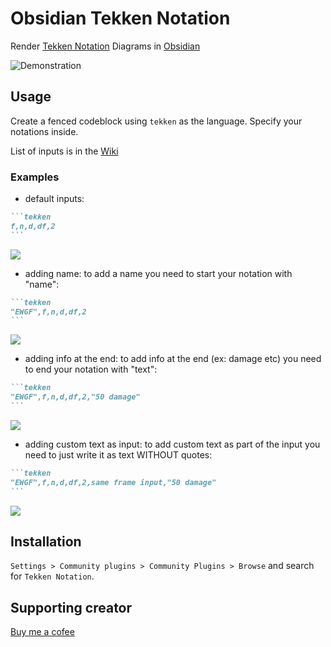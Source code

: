 # Obsidian Tekken Notation

Render [Tekken Notation](https://tekken.fandom.com/wiki/Move_Terminology) Diagrams in [Obsidian](https://obsidian.md)

![Demonstration](https://i.imgur.com/hCePE7w.gif)

## Usage
Create a fenced codeblock using `tekken` as the language.
Specify your notations inside.

List of inputs is in the [Wiki](https://github.com/OpTi9/obsidian-tekken-notation/wiki)

### Examples

- default inputs:
~~~markdown
```tekken
f,n,d,df,2
```
~~~

![](https://i.imgur.com/OKTceN5.png)

- adding name:
to add a name you need to start your notation with "name":
~~~markdown
```tekken
"EWGF",f,n,d,df,2
```
~~~

![](https://i.imgur.com/gD8dCph.png)

- adding info at the end:
to add info at the end (ex: damage etc) you need to end your notation with "text":
~~~markdown
```tekken
"EWGF",f,n,d,df,2,"50 damage"
```
~~~

![](https://i.imgur.com/eA2l7dh.png)

- adding custom text as input:
to add custom text as part of the input you need to just write it as text WITHOUT quotes:
~~~markdown
```tekken
"EWGF",f,n,d,df,2,same frame input,"50 damage"
```
~~~

![](https://i.imgur.com/mgxpkY3.png)

## Installation
`Settings > Community plugins > Community Plugins > Browse` and search for `Tekken Notation`.

## Supporting creator
[Buy me a cofee](https://www.buymeacoffee.com/opti9)